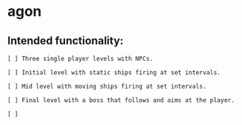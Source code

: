 # agon

## Intended functionality:
    [ ] Three single player levels with NPCs.

    [ ] Initial level with static ships firing at set intervals.

    [ ] Mid level with moving ships firing at set intervals.

    [ ] Final level with a boss that follows and aims at the player.

    [ ]  
